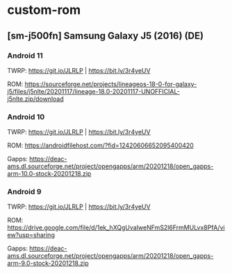# custom-rom

## [sm-j500fn] Samsung Galaxy J5 (2016) (DE)

### Android 11

TWRP: https://git.io/JLRLP | https://bit.ly/3r4yeUV

ROM: https://sourceforge.net/projects/lineageos-18-0-for-galaxy-j5/files/j5nlte/20201117/lineage-18.0-20201117-UNOFFICIAL-j5nlte.zip/download

### Android 10

TWRP: https://git.io/JLRLP | https://bit.ly/3r4yeUV

ROM: https://androidfilehost.com/?fid=12420606652095400420

Gapps: https://deac-ams.dl.sourceforge.net/project/opengapps/arm/20201218/open_gapps-arm-10.0-stock-20201218.zip


### Android 9

TWRP: https://git.io/JLRLP | https://bit.ly/3r4yeUV

ROM: https://drive.google.com/file/d/1ek_hXQgUvaIweNFmS2l6FrmMULvx8PfA/view?usp=sharing

Gapps: https://deac-ams.dl.sourceforge.net/project/opengapps/arm/20201218/open_gapps-arm-9.0-stock-20201218.zip

